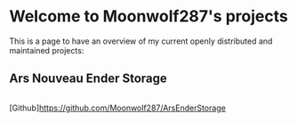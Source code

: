 # Welcome to Moonwolf287's projects

This is a page to have an overview of my current openly distributed and maintained projects:

## Ars Nouveau Ender Storage
<Image PlaceHolder>

[Github]https://github.com/Moonwolf287/ArsEnderStorage
<CurseForge Link>
<Download Link>
